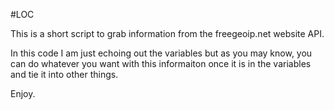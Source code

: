 #LOC

This is a short script to grab information from the freegeoip.net website API. 

In this code I am just echoing out the variables but as you may know, you can do whatever you want with this informaiton once it is in the variables and tie it into other things. 

Enjoy. 
